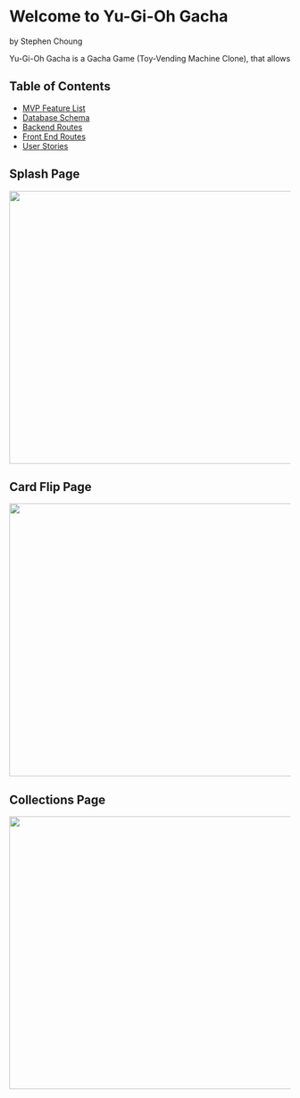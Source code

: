 # Welcome to Yu-Gi-Oh Gacha
by Stephen Choung

Yu-Gi-Oh Gacha is a Gacha Game (Toy-Vending Machine Clone), that allows

## Table of Contents
* [MVP Feature List](https://github.com/Twprcntmlk/CapStoneProject/wiki/MVP-Feature-List)
* [Database Schema](https://github.com/Twprcntmlk/CapStoneProject/wiki/Database-Schema)
* [Backend Routes](https://github.com/Twprcntmlk/CapStoneProject/wiki/API-Routes)
* [Front End Routes](https://github.com/Twprcntmlk/CapStoneProject/wiki/Frontend-Routes)
* [User Stories](https://github.com/Twprcntmlk/CapStoneProject/wiki/User-Stories)

## Splash Page
<img src="./react-app/src/components/images/YGOSplashGIF.gif" width=852px height=489px>

## Card Flip Page
<img src="./react-app/src/components/images/YGOGachaCardFlipGIF.gif" width=852px height=489px>

## Collections Page
<img src="./react-app/src/components/images/YGOGachaCollectionsGIF.gif" width=852px height=489px>
